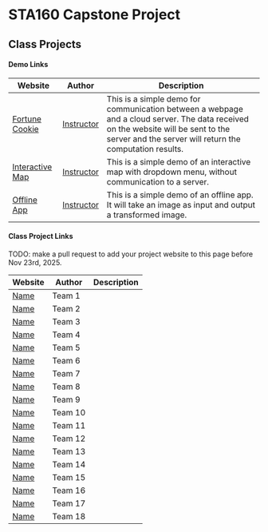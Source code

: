 # STA160 Capstone Project


## Class Projects

#### Demo Links

| Website | Author | Description |
|---------|--------|-------------|
|[Fortune Cookie](https://anson.ucdavis.edu/~lingfei/STA160/demo/fortune_cookie.html) | [Instructor](https://github.com/lfcui)  | This is a simple demo for communication between a webpage and a cloud server. The data received on the website will be sent to the server and the server will return the computation results.       |
|[Interactive Map](https://anson.ucdavis.edu/~lingfei/STA160/demo/map.html)          | [Instructor](https://github.com/lfcui)   | This is a simple demo of an interactive map with dropdown menu, without communication to a server.           |
|[Offline App](https://anson.ucdavis.edu/~lingfei/STA160/demo/gray.zip)         | [Instructor](https://github.com/lfcui)   | This is a simple demo of an offline app. It will take an image as input and output a transformed image.   |

#### Class Project Links

TODO: make a pull request to add your project website to this page before Nov 23rd, 2025.

| Website | Author | Description |
|---------|--------|-------------|
|[Name](https://link) | Team 1| |
|[Name](https://link) | Team 2| |
|[Name](https://link) | Team 3| |
|[Name](https://link) | Team 4| |
|[Name](https://link) | Team 5| |
|[Name](https://link) | Team 6| |
|[Name](https://link) | Team 7| |
|[Name](https://link) | Team 8| |
|[Name](https://link) | Team 9| |
|[Name](https://link) | Team 10| |
|[Name](https://link) | Team 11| |
|[Name](https://link) | Team 12| |
|[Name](https://link) | Team 13| |
|[Name](https://link) | Team 14| |
|[Name](https://link) | Team 15| |
|[Name](https://link) | Team 16| |
|[Name](https://link) | Team 17| |
|[Name](https://link) | Team 18| |


